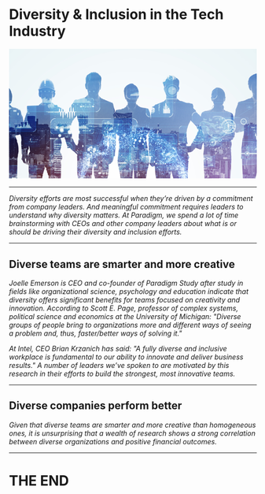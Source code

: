 # Diversity & Inclusion in the Tech Industry

![DIV](imgs/DIV.png)

---

*Diversity efforts are most successful when they’re driven by a commitment from company leaders. And meaningful commitment requires leaders to understand why diversity matters. At Paradigm, we spend a lot of time brainstorming with CEOs and other company leaders about what is or should be driving their diversity and inclusion efforts.*

---

## Diverse teams are smarter and more creative

*Joelle Emerson is CEO and co-founder of Paradigm Study after study in fields like organizational science, psychology and education indicate that diversity offers significant benefits for teams focused on creativity and innovation. According to Scott E. Page, professor of complex systems, political science and economics at the University of Michigan: "Diverse groups of people bring to organizations more and different ways of seeing a problem and, thus, faster/better ways of solving it."*

*At Intel, CEO Brian Krzanich has said: "A fully diverse and inclusive workplace is fundamental to our ability to innovate and deliver business results." A number of leaders we’ve spoken to are motivated by this research in their efforts to build the strongest, most innovative teams.*

---

## Diverse companies perform better

*Given that diverse teams are smarter and more creative than homogeneous ones, it is unsurprising that a wealth of research shows a strong correlation between diverse organizations and positive financial outcomes.*

---

# THE END

